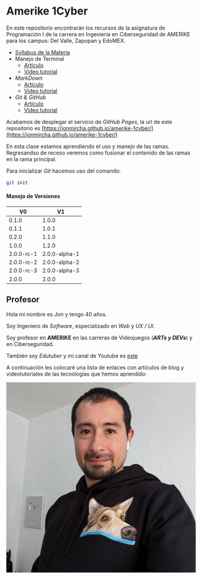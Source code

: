 # Amerike 1Cyber

En este repositorio encontrarán los recursos de la asignatura de Programación I de la carrera en Ingeniería en Ciberseguridad de AMERIKE para los campus: Del Valle, Zapopan y EdoMEX.

- [Syllabus de la Materia](./assets/Syllabus_2025_1_Programacion_I.pdf)
- Manejo de Terminal
  - [Artículo](https://jonmircha.com/terminal)
  - [Video tutorial](https://www.youtube.com/watch?v=Pi0KVD4xTbc)
- _MarkDown_
  - [Artículo](https://jonmircha.com/markdown)
  - [Video tutorial](https://www.youtube.com/watch?v=FlsoBiteuPM)
- _Git & GitHub_
  - [Artículo](https://jonmircha.com/git)
  - [Video tutorial](https://www.youtube.com/watch?v=suzMNqDQiyU)

Acabamos de desplegar el servicio de _GitHub Pages_, la url de este repositorio es [https://jonmircha.github.io/amerike-1cyber/](https://jonmircha.github.io/amerike-1cyber/)

En esta clase estamos aprendiendo el uso y manejo de las ramas. Regresandso de receso veremos como fusionar el contenido de las ramas en la rama principal.

Para inicializar _Git_ hacemos uso del comando:

```bash
git init
```

#### Manejo de Versiones

| V0         | V1            |
| ---------- | ------------- |
| 0.1.0      | 1.0.0         |
| 0.1.1      | 1.0.1         |
| 0.2.0      | 1.1.0         |
| 1.0.0      | 1.2.0         |
| 2.0.0-rc-1 | 2.0.0-alpha-1 |
| 2.0.0-rc-2 | 2.0.0-alpha-2 |
| 2.0.0-rc-3 | 2.0.0-alpha-3 |
| 2.0.0      | 2.0.0         |

## Profesor

Hola mi nombre es Jon y tengo 40 años.

Soy Ingeniero de _Software_, especializado en _Web_ y _UX / UI_.

Soy profesor en **AMERIKE** en las carreras de Videojuegos (_**ARTs y DEVs**_) y en Ciberseguridad.

También soy _Edutuber_ y mi canal de Youtube es [este](https://youtube.com/jonmircha)

A continuación les colocaré una lista de enlaces con artículos de blog y videotutoriales de las tecnologías que hemos aprendido:

![Jon MirCha](./assets/jonmircha.jpg)
